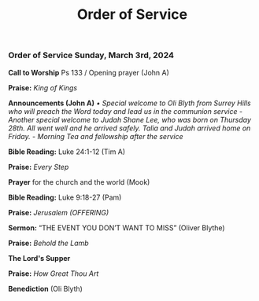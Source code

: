 ﻿---
layout: oos
title: Order of Service
---
### Order of Service Sunday, March 3rd, 2024

**Call to Worship** Ps 133 / Opening prayer (John A)

**Praise:** *King of Kings*

**Announcements (John A)** 
*• Special welcome to Oli Blyth from Surrey Hills who will preach the Word today and lead us in the communion service*
*- Another special welcome to Judah Shane Lee, who was born on Thursday 28th. All went well and he arrived safely. Talia and Judah arrived home on Friday.*
*- Morning Tea and fellowship after the service*

**Bible Reading:** Luke 24:1-12  (Tim A)

**Praise:** *Every Step*

**Prayer** for the church and the world (Mook)

**Bible Reading:** Luke 9:18-27 (Pam)

**Praise:** *Jerusalem (OFFERING)*

**Sermon:** “THE EVENT YOU DON’T WANT TO MISS” (Oliver Blythe)

**Praise:** *Behold the Lamb*

**The Lord's Supper**

**Praise:** *How Great Thou Art*

**Benediction**  (Oli Blyth)
